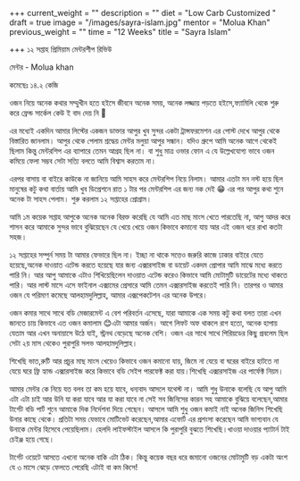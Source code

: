 +++
current_weight = ""
description = ""
diet = "Low Carb Customized "
draft = true
image = "/images/sayra-islam.jpg"
mentor = "Molua Khan"
previous_weight = ""
time = "12 Weeks"
title = "Sayra Islam"

+++
১২ সপ্তাহ প্রিমিয়াম মেন্টরশীপ রিভিউ

মেন্টর - Molua khan

কমেছেঃ ১৪.২ কেজি

ওজন নিয়ে অনেক কথার সম্মুখীন হতে হইসে জীবনে অনেক সময়, অনেক লজ্জায় পড়তে হইসে,ফ্যামিলি থেকে শুরু করে ফ্রেন্ড সার্কেল কেউ ই বাদ দেয় নি 🙂

এর মধ্যেই একদিন আমার লিস্টের একজন ডাক্তার আপুর খুব সুন্দর একটা ট্রান্সফরমেশন এর পোস্ট দেখে আপুর থেকে বিস্তারিত জানলাম। আপুর থেকে পেলাম শ্রদ্ধেয় মেন্টর মলুয়া আপুর সন্ধান। যদিও গ্রুপে আমি অনেক আগে থেকেই ছিলাম কিন্তু মেন্টরশিপ এর ব্যাপারে তেমন আগ্রহ ছিল না। বা শুধু মাত্র ওভার ফোন এ যে উল্লেখযোগ্য ভাবে ওজন কমিয়ে ফেলা সম্ভব সেটা সত্যি বলতে আমি বিশ্বাস করতাম না।

এরপর বাসায় বা বাইরে কাউকে না জানিয়ে আমি সাহস করে মেন্টরশিপ নিয়ে নিলাম। আমার এতটা মন নস্ট হয়ে ছিল মানুষের কটু কথা বার্তায় আমি খুব ডিপ্রেশনে রাত ১ টার পর মেন্টরশিপ এর জন্য নক দেই 😁 এর পর আপুর কথা শুনে অনেক টা সাহস পেলাম। শুরু করলাম ১২ সপ্তাহের প্রোগ্রাম।

আমি ১ম কয়েক সপ্তাহ আপুকে অনেক অনেক বিরক্ত করেছি যে আমি এত মাছ মাংস খেতে পারতেছি না, আপু আদর করে শাসন করে আমাকে সুন্দর ভাবে বুঝিয়েছেন যে খেয়ে খেয়ে ওজন কিভাবে কমানো যায় আর এই ওজন ধরে রাখা কতটা সহজ।

১২ সপ্তাহের সম্পুর্ন সময় টা আমার ফেভারে ছিল না। ইচ্ছা না থাকে সত্তেও জরুরি কাজে ঢাকার বাইরে যেতে হয়েছে,অনেক দাওয়াত এটেন্ড করতে হয়েছে যার জন্য এক্সারসাইজ বা ডায়েট একদম প্রোপার আমি মাঝে মধ্যে করতে পারি নি। আর আপু আমাকে এটাও শিখিয়েছিলেন দাওয়াত এটেন্ড করেও কিভাবে আমি মোটামুটি ডায়েটের মধ্যে থাকতে পারি। আর লাস্ট মাসে এসে ফাইনাল এক্সামের প্রেসারে আমি তেমন এক্সারসাইজ করতেই পারি নি। তারপর ও আমার ওজন যে পরিমাণ কমেছে আলহামদুলিল্লাহ, আমার এক্সপেকটেশন এর অনেক উপরে।

ওজন কমার সাথে সাথে বডি মেজারমেন্ট এ বেশ পরিবর্তন এসেছে, যারা আমাকে এক সময় কটু কথা বলত তারা এখন জানতে চায় কিভাবে এত ওজন কমালাম 😊এটা আমার অর্জন। আগে লিফট অফ থাকলে রাগ হতো, অনেক হাপায় যেতাম আর এখন অনায়াসে উঠে যাই, স্ট্রনথ বেড়েছে অনেক বেশি। ওজন এর সাথে সাথে পিরিয়ডের কিছু প্রবলেম ছিল সেটা ২য় মাস থেকেও পুরাপুরি সলভ আলহামদুলিল্লাহ।

শিখেছি ভাত,রুটি আর প্রচুর মাছ মাংস খেয়েও কিভাবে ওজন কমানো যায়, জিমে না যেয়ে বা ঘরের বাইরে হাটতে না যেয়ে ঘরে ফ্রি হ্যান্ড এক্সারসাইজ করে কিভাবে বডি সেইপ পারফেক্ট করা যায়।শিখেছি এক্সারসাইজ এর পার্ফেক্ট নিয়ম।

আমার মেন্টর কে নিয়ে যত বলব তা কম হয়ে যাবে, ধন্যবাদ আসলে যথেস্ট না। আমি শুধু উনাকে বলেছি যে আপু আমি এটা এটা চাই আর উনি যা করা যাবে আর যা করা যাবে না সেই সব জিনিসের কারন সহ আমাকে বুঝিয়ে বলেছেন,আমার টার্গেট বডি পার্ট শুনে আমাকে দিক নির্দেশনা দিয়ে গেছেন। আসলে আমি শুধু ওজন কমাই নাই অনেক জিনিস শিখেছি উনার কাছে থেকে। প্রতিটা সময় যেভাবে মোটিভেট করেছেন,আমার এফোর্ট এর প্রশংসা করেছেন আমি ভাগ্যবান যে উনাকে মেন্টর হিসেবে পেয়েছিলাম। হেলদি লাইফস্টাইল আসলে কি পুরাপুরি বুঝতে শিখেছি।খাওয়া দাওয়ার প্যাটার্ন টাই চেইঞ্জ হয়ে গেছে।

টার্গেট ওয়েটে আসতে এখনো অনেক বাকি এটা ঠিক। কিন্তু কয়েক বছর ধরে জমানো ওজনের মোটামুটি বড় একটা অংশ যে ৩ মাসে ঝেড়ে ফেলতে পেরেছি এটাই বা কম কিসে!